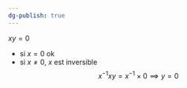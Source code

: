 ```yaml
---
dg-publish: true
---
```



$xy = 0$

- si $x = 0$ ok
- si $x \neq 0$, $x$ est inversible 
$$
x^{-1} xy = x^{-1} \times 0 \implies y = 0
$$
